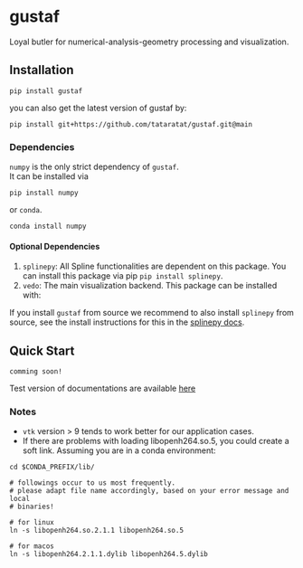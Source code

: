 # gustaf
Loyal butler for numerical-analysis-geometry processing and visualization.

## Installation
```
pip install gustaf
```
you can also get the latest version of gustaf by:
```
pip install git+https://github.com/tataratat/gustaf.git@main
```

### Dependencies
`numpy` is the only strict dependency of `gustaf`.  
It can be installed via
```
pip install numpy
```
or `conda`.
```
conda install numpy 
```

#### Optional Dependencies

1. `splinepy`: All Spline functionalities are dependent on this package. You can install this package via pip `pip install splinepy`.
2. `vedo`: The main visualization backend. This package can be installed with:

If you install `gustaf` from source we recommend to also install `splinepy` from source, see the install instructions for this in the [splinepy docs](tataratat.github.io/splinepy).


## Quick Start
```
comming soon!
```
Test version of documentations are available [here](https://tataratat.github.io/gustaf/)

### Notes
- `vtk` version > 9 tends to work better for our application cases.
- If there are problems with loading libopenh264.so.5, you could create a soft link. Assuming you are in a conda environment:
```
cd $CONDA_PREFIX/lib/

# followings occur to us most frequently.
# please adapt file name accordingly, based on your error message and local
# binaries!

# for linux
ln -s libopenh264.so.2.1.1 libopenh264.so.5

# for macos
ln -s libopenh264.2.1.1.dylib libopenh264.5.dylib
```

